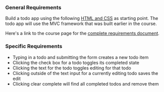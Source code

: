 ### General Requirements

Build a todo app using the following [HTML and CSS](http://d3905n0khyu9wc.cloudfront.net/todo_app/todo_app.zip) as starting point. The todo app will use the MVC framework that was built earlier in the course.

Here's a link to the course page for the [complete requirements document](https://launchschool.com/lessons/fae4fa27/assignments/4953c85b).

### Specific Requirements

* Typing in a todo and submitting the form creates a new todo item
* Clicking the check box for a todo toggles its completed state
* Clicking the text for the todo toggles editing for that todo
* Clicking outside of the text input for a currently editing todo saves the edit
* Clicking clear complete will find all completed todos and remove them


